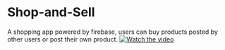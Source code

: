 # Shop-and-Sell
A shopping app powered by firebase, users can buy products posted by other users or post their own product.
[![Watch the video](https://img.youtube.com/vi/T-D1KVIuvjA/maxresdefault.jpg)]([https://youtu.be/T-D1KVIuvjA](https://drive.google.com/file/d/1JVcixULoGcHpWey_54iDsySRBh6MfqW8/view?usp=sharing))
